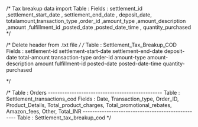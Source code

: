 /*
	Tax breakup data import
	Table : 
	Fields : settlement_id ,settlement_start_date , settlement_end_date , deposit_date, totalamount,transaction_type ,order_id ,amount_type	,amount_description ,amount ,fulfillment_id ,posted_date	,posted_date_time ,	quantity_purchased 
*/

/* Delete header from .txt file */
/*
	Table : Settlement_Tax_Breakup_COD
	Fields : settlement-id	settlement-start-date	settlement-end-date	deposit-date	total-amount	transaction-type	order-id	amount-type	amount-description	amount	fulfillment-id	posted-date	posted-date-time	quantity-purchased

*/


/*
	Table : Orders
	------------------------------------------------
	Table : Settlement_transactions_cod
	Fields : Date, Transaction_type, Order_ID, Product_Details, Total_product_charges, Total_promotional_rebates, Amazon_fees, Other, Total_INR
	--------------------------------------------------
	Table : Settlement_tax_breakup_cod
*/
